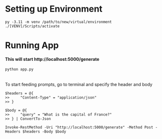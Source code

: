 # Setting up Environment
```
py -3.11 -m venv /path/to/new/virtual/environment
./[VENV]/Scripts/activate
```

# Running App
#### This will start http://localhost:5000/generate
```python app.py```
</br>
</br>
</br>
To start feeding prompts, go to terminal and specify the header and body
```commandline
$headers = @{
>>     "Content-Type" = "application/json"
>> }
```

```commandline
$body = @{
>>     "query" = "What is the capital of France?"
>> } | ConvertTo-Json
```

```commandline
Invoke-RestMethod -Uri "http://localhost:5000/generate" -Method Post -Headers $headers -Body $body
```